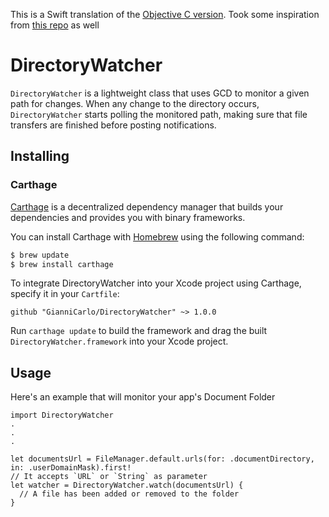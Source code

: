 This is a Swift translation of the [Objective C version](https://github.com/hwaxxer/MHWDirectoryWatcher). Took some inspiration from [this repo](https://github.com/dagostini/DAFileMonitor/tree/blog_dispatch_sources) as well

# DirectoryWatcher
`DirectoryWatcher` is a lightweight class that uses GCD to monitor a given path for changes.
When any change to the directory occurs, `DirectoryWatcher` starts polling the monitored path, making sure that file transfers are finished before posting notifications.

## Installing
### Carthage

[Carthage](https://github.com/Carthage/Carthage) is a decentralized dependency manager that builds your dependencies and provides you with binary frameworks.

You can install Carthage with [Homebrew](https://brew.sh/) using the following command:

```bash
$ brew update
$ brew install carthage
```

To integrate DirectoryWatcher into your Xcode project using Carthage, specify it in your `Cartfile`:

```ogdl
github "GianniCarlo/DirectoryWatcher" ~> 1.0.0
```

Run `carthage update` to build the framework and drag the built `DirectoryWatcher.framework` into your Xcode project.

## Usage

Here's an example that will monitor your app's Document Folder

```
import DirectoryWatcher
.
.
.

let documentsUrl = FileManager.default.urls(for: .documentDirectory, in: .userDomainMask).first!
// It accepts `URL` or `String` as parameter
let watcher = DirectoryWatcher.watch(documentsUrl) {
  // A file has been added or removed to the folder
}
```
